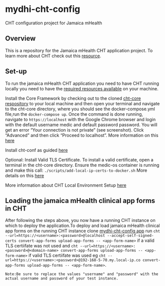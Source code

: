 # mydhi-cht-config

CHT configuration project for Jamaica mHealth

## Overview

This is a repository for the Jamaica mHealth CHT application project. To learn more about CHT check out this [resource](https://docs.communityhealthtoolkit.org/why-the-cht/).

## Set-up

To run the jamaica mHealth CHT application you need to have CHT running locally you need to have the 
[required resources available](https://docs.communityhealthtoolkit.org/apps/tutorials/local-setup/#required-resources) on your machine.

Install the Core Framework by checking out to the cloned [cht-core respository](https://github.com/medic/cht-core) to your local machine and then open your terminal and navigate to the cht-core directory, where you should see the docker-compose.yml file,run the `docker-compose up`. Once the command is done running, navigate to `https://localhost` with the Google Chrome browser and login with the default username medic and default password password. You will get an error “Your connection is not private” (see screenshot). Click “Advanced” and then click “Proceed to localhost”. More information on this [here](https://docs.communityhealthtoolkit.org/apps/tutorials/local-setup/#1-install-the-core-framework)

Install cht-conf as guided [here](https://docs.communityhealthtoolkit.org/apps/tutorials/local-setup/#2-install-cht-conf)

Optional: Install Valid TLS Certificate.
To install a valid certificate, open a terminal in the cht-core directory. Ensure the medic-os container is running and make this call: `./scripts/add-local-ip-certs-to-docker.sh`
More details on this [here](https://docs.communityhealthtoolkit.org/apps/tutorials/local-setup/#5-optional-install-valid-tls-certificate)

More information about CHT Local Environment Setup [here](https://docs.communityhealthtoolkit.org/apps/tutorials/local-setup/)

## Loading the jamaica mHealth clinical app forms in CHT

After following the steps above, you now have a running CHT instance on which to deploy the application.To deploy and load jamaica mHealth clinical app forms on the running CHT instance clone [mydhi-cht-config app](https://github.com/I-TECH-UW/mydhi-cht-config) run `cht --url=https://<username>:<password>@localhost --accept-self-signed-certs convert-app-forms upload-app-forms -- <app-form-name>` if a valid TLS certiifate was not used and `cht --url=https://<username>:<password>@<domain-name> convert-app-forms upload-app-forms -- <app-form-name>`
if valid TLS certiifate was used eg `cht --url=https://<username>:<password>@192-168-5-70.my.local-ip.co convert-app-forms upload-app-forms -- <app-form-name>`.

`Note:Be sure to replace the values "username" and "password" with the actual username and password of your test instance.`
